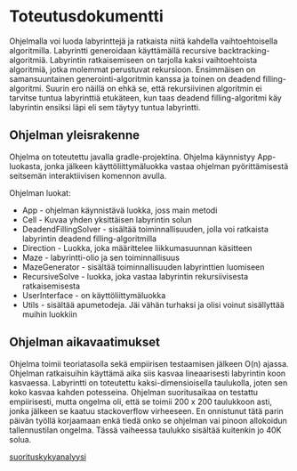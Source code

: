 # Toteutusdokumentti
Ohjelmalla voi luoda labyrinttejä ja ratkaista niitä kahdella vaihtoehtoisella algoritmilla. Labyrintti generoidaan käyttämällä recursive backtracking-algoritmiä. Labyrintin ratkaisemiseen on tarjolla kaksi vaihtoehtoista algoritmiä, jotka molemmat perustuvat rekursioon. Ensimmäisen on samansuuntainen generointi-algoritmin kanssa ja toinen on deadend filling-algoritmi. Suurin ero näillä on ehkä se, että rekursiivinen algoritmin ei tarvitse tuntua labyrinttiä etukäteen, kun taas deadend filling-algoritmi käy labyrintin ensiksi läpi eli sem täytyy tuntua labyrintti.

## Ohjelman yleisrakenne
Ohjelma on toteutettu javalla gradle-projektina. Ohjelma käynnistyy App-luokasta, jonka jälkeen käyttöliittymäluokka vastaa ohjelman pyörittämisestä seitsemän interaktiivisen komennon avulla.

Ohjelman luokat:
- App - ohjelman käynnistävä luokka, joss main metodi
- Cell - Kuvaa yhden yksittäisen labyrintin solun
- DeadendFillingSolver - sisältää toiminnallisuuden, jolla voi ratkaista labyrintin deadend filling-algoritmilla
- Direction - Luokka, joka määrittelee liikkumasuunnan käsitteen
- Maze - labyrintti-olio ja sen toiminnallisuus
- MazeGenerator - sisältää toiminnallisuuden labyrinttien luomiseen
- RecursiveSolve - luokka, joka vastaa labyrintin rekursiivisesta ratkaisemisesta
- UserInterface - on käyttöliittymäluokka
- Utils - sisältää apumetodeja. Jäi vähän turhaksi ja olisi voinut sisällyttää muihin luokkiin

## Ohjelman aikavaatimukset
Ohjelma toimii teoriatasolla sekä empiirisen testaamisen jälkeen O(n) ajassa. Ohjelman ratkaisuihin käyttämä aika siis kasvaa lineaarisesti labyrintin koon kasvaessa. Labyrintti on toteutettu kaksi-dimensioisella taulukolla, joten sen koko kasvaa kahden potesseina. Ohjelman suoritusaikaa on testattu empiirisesti, mutta ongelma oli, että se toimii 200 x 200 taulukkoon asti, jonka jälkeen se kaatuu stackoverflow virheeseen. En onnistunut tätä parin päivän työllä korjaamaan enkä tiedä onko se ohjelman vai pinoon allokoidun tallennustilan ongelma. Tässä vaiheessa taulukko sisältää kuitenkin jo 40K solua.

[suorituskykyanalyysi](/documents/kuvat/performance.png)
